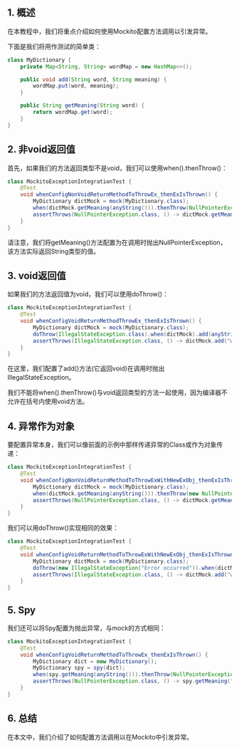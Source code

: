 ## 1. 概述

在本教程中，我们将重点介绍如何使用Mockito配置方法调用以引发异常。

下面是我们将用作测试的简单类：

```java
class MyDictionary {
    private Map<String, String> wordMap = new HashMap<>();

    public void add(String word, String meaning) {
        wordMap.put(word, meaning);
    }

    public String getMeaning(String word) {
        return wordMap.get(word);
    }
}
```

## 2. 非void返回值

首先，如果我们的方法返回类型不是void，我们可以使用when().thenThrow()：

```java
class MockitoExceptionIntegrationTest {
    @Test
    void whenConfigNonVoidReturnMethodToThrowEx_thenExIsThrown() {
        MyDictionary dictMock = mock(MyDictionary.class);
        when(dictMock.getMeaning(anyString())).thenThrow(NullPointerException.class);
        assertThrows(NullPointerException.class, () -> dictMock.getMeaning("word"));
    }
}
```

请注意，我们将getMeaning()方法配置为在调用时抛出NullPointerException，该方法实际返回String类型的值。

## 3. void返回值

如果我们的方法返回值为void，我们可以使用doThrow()：

```java
class MockitoExceptionIntegrationTest {
    @Test
    void whenConfigVoidReturnMethodThrowEx_thenExIsThrown() {
        MyDictionary dictMock = mock(MyDictionary.class);
        doThrow(IllegalStateException.class).when(dictMock).add(anyString(), anyString());
        assertThrows(IllegalStateException.class, () -> dictMock.add("word", "meaning"));
    }
}
```

在这里，我们配置了add()方法(它返回void)在调用时抛出IllegalStateException。

我们不能将when().thenThrow()与void返回类型的方法一起使用，因为编译器不允许在括号内使用void方法。

## 4. 异常作为对象

要配置异常本身，我们可以像前面的示例中那样传递异常的Class或作为对象传递：

```java
class MockitoExceptionIntegrationTest {
    @Test
    void whenConfigNonVoidReturnMethodToThrowExWithNewExObj_thenExIsThrown() {
        MyDictionary dictMock = mock(MyDictionary.class);
        when(dictMock.getMeaning(anyString())).thenThrow(new NullPointerException("Error occurred"));
        assertThrows(NullPointerException.class, () -> dictMock.getMeaning("word"));
    }
}
```

我们可以用doThrow()实现相同的效果：

```java
class MockitoExceptionIntegrationTest {
    @Test
    void whenConfigVoidReturnMethodToThrowExWithNewExObj_thenExIsThrown() {
        MyDictionary dictMock = mock(MyDictionary.class);
        doThrow(new IllegalStateException("Error occurred")).when(dictMock).add(anyString(), anyString());
        assertThrows(IllegalStateException.class, () -> dictMock.add("word", "meaning"));
    }
}
```

## 5. Spy

我们还可以将Spy配置为抛出异常，与mock的方式相同：

```java
class MockitoExceptionIntegrationTest {
    @Test
    void whenConfigVoidReturnMethodToThrowEx_thenExIsThrown() {
        MyDictionary dict = new MyDictionary();
        MyDictionary spy = spy(dict);
        when(spy.getMeaning(anyString())).thenThrow(NullPointerException.class);
        assertThrows(NullPointerException.class, () -> spy.getMeaning("word"));
    }
}
```

## 6. 总结

在本文中，我们介绍了如何配置方法调用以在Mockito中引发异常。